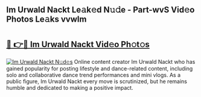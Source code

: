 ## Im Urwald Nackt Le𝚊k𝚎d N𝚞𝚍e - Part-wvS Vid𝚎o Photos Le𝚊ks vvwlm

# <h2><a href="http://fb9awnc.evod.top/?m=Im+Urwald+Nackt">🔗 👉🔴 Im Urwald Nackt Vid𝚎o Ph𝚘t𝚘s</a></h2>

[![Im Urwald Nackt N𝚞d𝚎s](https://i.imgur.com/8V9OHl7.gif)](http://fb9awnc.evod.top/?m=Im+Urwald+Nackt)
Online content creator Im Urwald Nackt who has gained popularity for posting lifestyle and dance-related content, including solo and collaborative dance trend performances and mini vlogs. As a public figure, Im Urwald Nackt every move is scrutinized, but he remains humble and dedicated to making a positive impact. 
